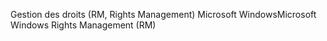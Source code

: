 <span data-ttu-id="3566f-101">Gestion des droits (RM, Rights Management) Microsoft Windows</span><span class="sxs-lookup"><span data-stu-id="3566f-101">Microsoft Windows Rights Management (RM)</span></span>